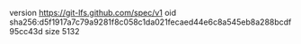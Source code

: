 version https://git-lfs.github.com/spec/v1
oid sha256:d5f1917a7c79a9281f8c058c1da021fecaed44e6c8a545eb8a288bcdf95cc43d
size 5132
